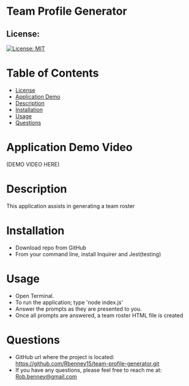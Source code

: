 # Team Profile Generator

## License:
[![License: MIT](https://img.shields.io/badge/License-MIT-yellow.svg)](https://opensource.org/licenses/MIT)

# Table of Contents
* [License](#license)
* [Application Demo](#application-demo-video)
* [Description](#description)
* [Installation](#installation)
* [Usage](#usage)
* [Questions](#questions)

# Application Demo Video
(DEMO VIDEO HERE)

# Description
This application assists in generating a team roster

# Installation
* Download repo from GitHub
* From your command line, install Inquirer and Jest(testing)

# Usage
* Open Terminal.
* To run the application; type 'node index.js'
* Answer the prompts as they are presented to you.
* Once all prompts are answered, a team roster HTML file is created

# Questions
* GitHub url where the project is located: https://github.com/Rbenney15/team-profile-generator.git
* If you have any questions, please feel free to reach me at: Rob.benney@gmail.com